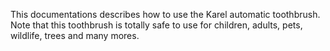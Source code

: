 This documentations describes how to use the Karel automatic toothbrush.
Note that this toothbrush is totally safe to use for children, 
adults, pets, wildlife, trees and many mores.